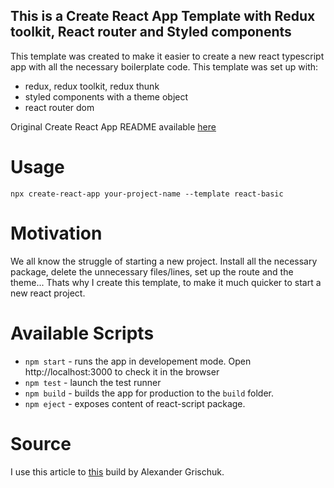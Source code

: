 ## This is a Create React App Template with Redux toolkit, React router and Styled components

This template was created to make it easier to create a new react typescript app with all the necessary boilerplate code.
This template was set up with:
- redux, redux toolkit, redux thunk
- styled components with a theme object
- react router dom 

Original Create React App README available [here](https://github.com/facebook/create-react-app/blob/master/packages/cra-template-typescript/template/README.md)

# Usage

`npx create-react-app your-project-name --template react-basic`

# Motivation

We all know the struggle of starting a new project. Install all the necessary package, delete the unnecessary files/lines, set up the route and the theme... Thats why I create this template, to make it much quicker to start a new react project. 

# Available Scripts

- `npm start` - runs the app in developement mode. Open http://localhost:3000 to check it in the browser
- `npm test` - launch the test runner
- `npm build` - builds the app for production to the `build` folder.
- `npm eject` - exposes content of react-script package.

# Source

I use this article to [this](https://dev.to/alexandrg/how-to-create-custom-create-react-app-cra-templates-3nca ) build by Alexander Grischuk.
